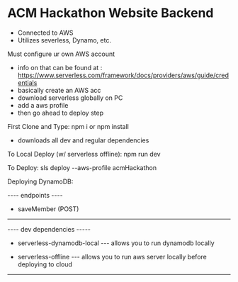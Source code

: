 # ACM Hackathon Website Backend
- Connected to AWS 
- Utilizes severless, Dynamo, etc.


Must configure ur own AWS account
- info on that can be found at : https://www.serverless.com/framework/docs/providers/aws/guide/credentials
- basically create an AWS acc
- download serverless globally on PC 
- add a aws profile
- then go ahead to deploy step

First Clone and Type:
npm i or npm install 
- downloads all dev and regular dependencies

To Local Deploy (w/ serverless offline):
npm run dev

To Deploy:
sls deploy --aws-profile acmHackathon


Deploying DynamoDB:



---- endpoints ----
- saveMember (POST)
-------------------

---- dev dependencies -----

- serverless-dynamodb-local
--- allows you to run dynamodb locally

- serverless-offline
--- allows you to run aws server locally before deploying to cloud

---------------------------
